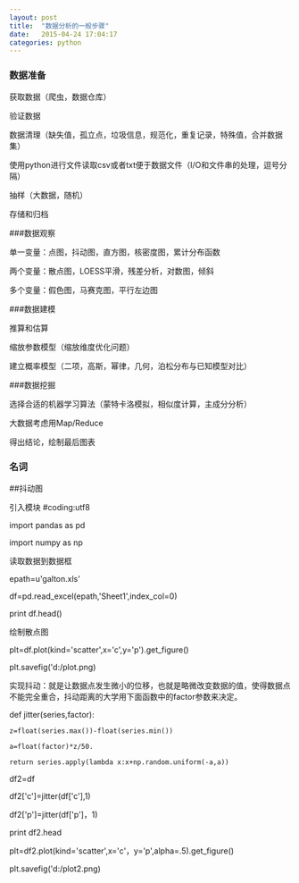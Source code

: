 ```yaml
---
layout: post
title:  "数据分析的一般步骤"
date:   2015-04-24 17:04:17
categories: python
---
```



### 数据准备

获取数据（爬虫，数据仓库）

验证数据

数据清理（缺失值，孤立点，垃圾信息，规范化，重复记录，特殊值，合并数据集）

使用python进行文件读取csv或者txt便于数据文件（I/O和文件串的处理，逗号分隔）

抽样（大数据，随机）

存储和归档


###数据观察

单一变量：点图，抖动图，直方图，核密度图，累计分布函数

两个变量：散点图，LOESS平滑，残差分析，对数图，倾斜

多个变量：假色图，马赛克图，平行左边图


###数据建模

推算和估算

缩放参数模型（缩放维度优化问题）

建立概率模型（二项，高斯，幂律，几何，泊松分布与已知模型对比）


###数据挖掘

选择合适的机器学习算法（蒙特卡洛模拟，相似度计算，主成分分析）

大数据考虑用Map/Reduce

得出结论，绘制最后图表





### 名词

##抖动图

引入模块
#coding:utf8

import pandas as pd

import numpy as np

读取数据到数据框

epath=u'galton.xls'

df=pd.read_excel(epath,'Sheet1',index_col=0)

print df.head()

绘制散点图

plt=df.plot(kind='scatter',x='c',y='p').get_figure()

plt.savefig('d:/plot.png)

实现抖动：就是让数据点发生微小的位移，也就是略微改变数据的值，使得数据点不能完全重合，抖动距离的大学用下面函数中的factor参数来决定。

def jitter(series,factor):
    
	z=float(series.max())-float(series.min())
	
	a=float(factor)*z/50.
	
	return series.apply(lambda x:x+np.random.uniform(-a,a))
	
df2=df

df2['c']=jitter(df['c'],1)

df2['p']=jitter(df['p']，1)

print df2.head

plt=df2.plot(kind='scatter',x='c'，y='p',alpha=.5).get_figure()

plt.savefig('d:/plot2.png)
